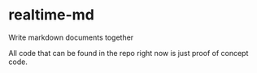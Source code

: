 # realtime-md
Write markdown documents together

All code that can be found in the repo right now is just proof of concept code.
